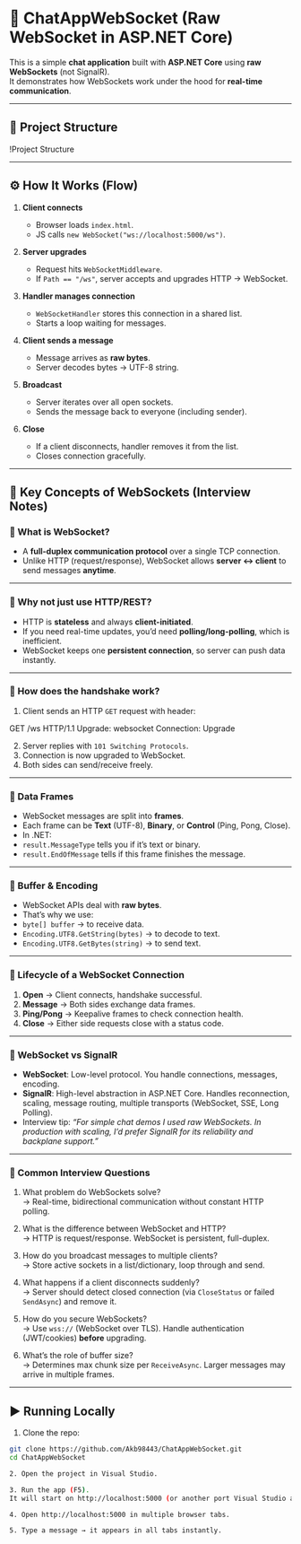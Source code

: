﻿# 📨 ChatAppWebSocket (Raw WebSocket in ASP.NET Core)

This is a simple **chat application** built with **ASP.NET Core** using **raw WebSockets** (not SignalR).  
It demonstrates how WebSockets work under the hood for **real-time communication**.

---

## 📂 Project Structure
!Project Structure


---

## ⚙️ How It Works (Flow)

1. **Client connects**
   - Browser loads `index.html`.
   - JS calls `new WebSocket("ws://localhost:5000/ws")`.

2. **Server upgrades**
   - Request hits `WebSocketMiddleware`.
   - If `Path == "/ws"`, server accepts and upgrades HTTP → WebSocket.

3. **Handler manages connection**
   - `WebSocketHandler` stores this connection in a shared list.
   - Starts a loop waiting for messages.

4. **Client sends a message**
   - Message arrives as **raw bytes**.
   - Server decodes bytes → UTF-8 string.

5. **Broadcast**
   - Server iterates over all open sockets.
   - Sends the message back to everyone (including sender).

6. **Close**
   - If a client disconnects, handler removes it from the list.
   - Closes connection gracefully.

---

## 🔑 Key Concepts of WebSockets (Interview Notes)

### 🔹 What is WebSocket?
- A **full-duplex communication protocol** over a single TCP connection.  
- Unlike HTTP (request/response), WebSocket allows **server ↔ client** to send messages **anytime**.

---

### 🔹 Why not just use HTTP/REST?
- HTTP is **stateless** and always **client-initiated**.  
- If you need real-time updates, you’d need **polling/long-polling**, which is inefficient.  
- WebSocket keeps one **persistent connection**, so server can push data instantly.

---

### 🔹 How does the handshake work?
1. Client sends an HTTP `GET` request with header:


GET /ws HTTP/1.1
Upgrade: websocket
Connection: Upgrade

2. Server replies with `101 Switching Protocols`.  
3. Connection is now upgraded to WebSocket.  
4. Both sides can send/receive freely.

---

### 🔹 Data Frames
- WebSocket messages are split into **frames**.  
- Each frame can be **Text** (UTF-8), **Binary**, or **Control** (Ping, Pong, Close).  
- In .NET:
- `result.MessageType` tells you if it’s text or binary.  
- `result.EndOfMessage` tells if this frame finishes the message.

---

### 🔹 Buffer & Encoding
- WebSocket APIs deal with **raw bytes**.  
- That’s why we use:
- `byte[] buffer` → to receive data.  
- `Encoding.UTF8.GetString(bytes)` → to decode to text.  
- `Encoding.UTF8.GetBytes(string)` → to send text.

---

### 🔹 Lifecycle of a WebSocket Connection
1. **Open** → Client connects, handshake successful.  
2. **Message** → Both sides exchange data frames.  
3. **Ping/Pong** → Keepalive frames to check connection health.  
4. **Close** → Either side requests close with a status code.

---

### 🔹 WebSocket vs SignalR
- **WebSocket**: Low-level protocol. You handle connections, messages, encoding.  
- **SignalR**: High-level abstraction in ASP.NET Core. Handles reconnection, scaling, message routing, multiple transports (WebSocket, SSE, Long Polling).  
- Interview tip: *“For simple chat demos I used raw WebSockets. In production with scaling, I’d prefer SignalR for its reliability and backplane support.”*

---

### 🔹 Common Interview Questions
1. What problem do WebSockets solve?  
→ Real-time, bidirectional communication without constant HTTP polling.

2. What is the difference between WebSocket and HTTP?  
→ HTTP is request/response. WebSocket is persistent, full-duplex.

3. How do you broadcast messages to multiple clients?  
→ Store active sockets in a list/dictionary, loop through and send.

4. What happens if a client disconnects suddenly?  
→ Server should detect closed connection (via `CloseStatus` or failed `SendAsync`) and remove it.

5. How do you secure WebSockets?  
→ Use `wss://` (WebSocket over TLS). Handle authentication (JWT/cookies) **before** upgrading.

6. What’s the role of buffer size?  
→ Determines max chunk size per `ReceiveAsync`. Larger messages may arrive in multiple frames.

---

## ▶️ Running Locally

1. Clone the repo:
```bash
git clone https://github.com/Akb98443/ChatAppWebSocket.git
cd ChatAppWebSocket

2. Open the project in Visual Studio.

3. Run the app (F5).
It will start on http://localhost:5000 (or another port Visual Studio assigns).

4. Open http://localhost:5000 in multiple browser tabs.

5. Type a message → it appears in all tabs instantly.
```